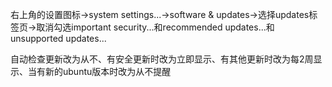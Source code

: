 右上角的设置图标->system settings...->software & updates->选择updates标签页->取消勾选important security...和recommended updates...和unsupported updates...

自动检查更新改为从不、有安全更新时改为立即显示、有其他更新时改为每2周显示、当有新的ubuntu版本时改为从不提醒
